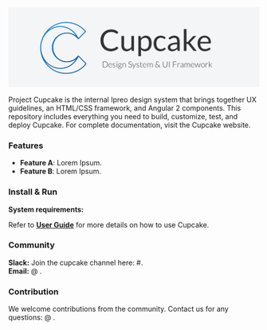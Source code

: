 <img alt="cupcake-logo" src="extra/cupcake-horizontal-logo.png">

Project Cupcake is the internal Ipreo design system that brings together UX guidelines, an HTML/CSS framework, and Angular 2 components. This repository includes everything you need to build, customize, test, and deploy Cupcake. For complete documentation, visit the Cupcake website.

### Features
* **Feature A**: Lorem Ipsum.
* **Feature B**: Lorem Ipsum.


### Install & Run

**System requirements:**

Refer to **[User Guide](docs/user_guide.md)** for more details on how to use Cupcake.

### Community
**Slack:** Join the cupcake channel here: #.  
**Email:** @ .  

### Contribution
We welcome contributions from the community. Contact us for any questions: @ .
